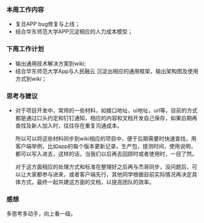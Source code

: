 ### 本周工作内容

- 复旦APP bug修复与上线；
- 结合华东师范大学APP沉淀相应的人力成本模型；

### 下周工作计划

- 输出通用技术解决方案到wiki;
- 结合华东师范大学App与人民融云 沉淀出相应的通用框架，输出架构图及使用方式到wiki；

### 思考与建议

- 对于项目开发中，常用的一些材料，如接口地址，ui地址，url等，目前的方式都是通过口头约定和钉钉通知，相应的内容和文档开发自己保存，如果后期再查找及新人加入时，往往存在重复沟通成本。

  所以可以将这些材料同步到wiki相应的项目中，便于后期需要时快速查找，用客户端举例，比如app的每个版本更新记录，生产包，提测时间，使用说明，都可以写入进去，这样的话，当我们以后再去回顾时或者使用时，一目了然。

  对于这方面相应的处理方式和标准在整理好之后再与杰哥同步，没问题后，可以让大家都参与进来，或者客户端先行，其他同学根据目前实际情况再决定具体方式，最终一起共建这方面的文档，以提高团队的效率。

### 感想

多思考多动手，向上看一级。

